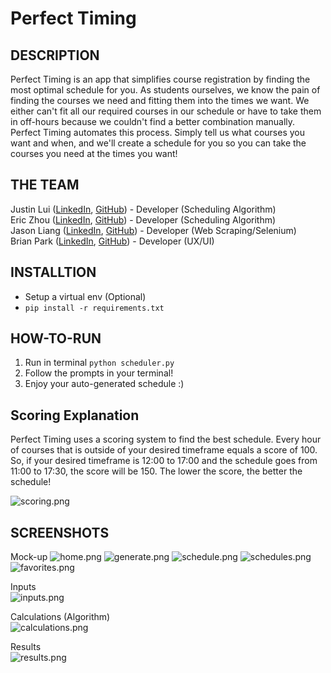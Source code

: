 # Perfect Timing

## DESCRIPTION

Perfect Timing is an app that simplifies course registration by finding the most optimal schedule for you. As students ourselves, we know the pain of finding the courses we need and fitting them into the times we want. We either can't fit all our required courses in our schedule or have to take them in off-hours because we couldn't find a better combination manually. Perfect Timing automates this process. Simply tell us what courses you want and when, and we'll create a schedule for you so you can take the courses you need at the times you want!

## THE TEAM
Justin Lui ([LinkedIn](https://www.linkedin.com/in/jlui17), [GitHub](https://www.github.com/jlui17)) - Developer (Scheduling Algorithm)  
Eric Zhou ([LinkedIn](https://www.linkedin.com/in/eric-zhou-050811196/), [GitHub](https://www.github.com/ezhou84)) - Developer (Scheduling Algorithm)  
Jason Liang ([LinkedIn](www.linkedin.com/in/liang-xiao-feng), [GitHub](https://www.github.com/jsr000)) - Developer (Web Scraping/Selenium)  
Brian Park ([LinkedIn](https://www.linkedin.com/in/brian-park-b794aa1b7/), [GitHub](https://github.com/MacTestRun)) - Developer (UX/UI)  

## INSTALLTION
- Setup a virtual env (Optional)
- `pip install -r requirements.txt`

## HOW-TO-RUN
1. Run in terminal `python scheduler.py`
2. Follow the prompts in your terminal!
3. Enjoy your auto-generated schedule :)

## Scoring Explanation

Perfect Timing uses a scoring system to find the best schedule. Every hour of courses that is outside of your desired timeframe equals a score of 100. So, if your desired timeframe is 12:00 to 17:00 and the schedule goes from 11:00 to 17:30, the score will be 150. The lower the score, the better the schedule!  

![scoring.png](images/scoring.png)

## SCREENSHOTS

Mock-up
![home.png](images/home.png)
![generate.png](images/generate.png)
![schedule.png](images/schedule.png)
![schedules.png](images/schedules.png)
![favorites.png](images/favorites.png)  

Inputs  
![inputs.png](./images/inputs.png)  

Calculations (Algorithm)  
![calculations.png](images/calculations.png)  

Results  
![results.png](images/results.png)  